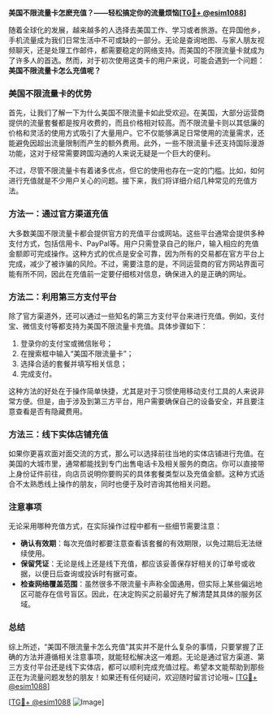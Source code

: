 **美国不限流量卡怎麽充值？——轻松搞定你的流量烦恼[[TG💪+ @esim1088](https://t.me/s/esim1088)]**

随着全球化的发展，越来越多的人选择去美国工作、学习或者旅游。在异国他乡，手机流量成为我们日常生活中不可或缺的一部分。无论是查询地图、与家人朋友视频聊天，还是处理工作邮件，都需要稳定的网络支持。而美国的不限流量卡就成为了许多人的首选。然而，对于初次使用这类卡的用户来说，可能会遇到一个问题：**美国不限流量卡怎么充值呢？**

### 美国不限流量卡的优势

首先，让我们了解一下为什么美国不限流量卡如此受欢迎。在美国，大部分运营商提供的流量套餐都是按月收费的，而且价格相对较高。而不限流量卡则以其低廉的价格和灵活的使用方式吸引了大量用户。它不仅能够满足日常使用的流量需求，还能避免因超出流量限制而产生的额外费用。此外，一些不限流量卡还支持国际漫游功能，这对于经常需要跨国沟通的人来说无疑是一个巨大的便利。

不过，尽管不限流量卡有着诸多优点，但它的使用也存在一定的门槛。比如，如何进行充值就是不少用户关心的问题。接下来，我们将详细介绍几种常见的充值方法。

### 方法一：通过官方渠道充值

大多数美国不限流量卡都会提供官方的充值平台或网站。这些平台通常会提供多种支付方式，包括信用卡、PayPal等。用户只需登录自己的账户，输入相应的充值金额即可完成操作。这种方式的优点是安全可靠，因为所有的交易都在官方平台上完成，减少了被诈骗的风险。不过，需要注意的是，不同运营商的官方网站界面可能有所不同，因此在充值前一定要仔细核对信息，确保进入的是正确的网址。

### 方法二：利用第三方支付平台

除了官方渠道外，还可以通过一些知名的第三方支付平台来进行充值。例如，支付宝、微信支付等都支持为美国不限流量卡充值。具体步骤如下：

1. 登录你的支付宝或微信账号；
2. 在搜索框中输入“美国不限流量卡”；
3. 选择合适的套餐并填写相关信息；
4. 完成支付。

这种方法的好处在于操作简单快捷，尤其是对于习惯使用移动支付工具的人来说非常方便。但是，由于涉及到第三方平台，用户需要确保自己的设备安全，并且要注意查看是否有隐藏费用。

### 方法三：线下实体店铺充值

如果你更喜欢面对面交流的方式，那么可以选择前往当地的实体店铺进行充值。在美国的大城市里，通常都能找到专门出售电话卡及相关服务的商店。你可以直接带上身份证件前往，向店员说明你要购买的具体套餐类型以及充值金额。这种方式适合不太熟悉线上操作的朋友，同时也便于及时咨询其他相关问题。

### 注意事项

无论采用哪种充值方式，在实际操作过程中都有一些细节需要注意：

- **确认有效期**：每次充值时都要注意查看该套餐的有效期限，以免过期后无法继续使用。
- **保留凭证**：无论是线上还是线下充值，都应该妥善保存好相关的订单号或收据，以便日后查询或投诉时有据可查。
- **检查网络覆盖范围**：虽然很多不限流量卡声称全国通用，但实际上某些偏远地区可能存在信号盲区。因此，在决定购买之前最好先了解清楚其具体的服务区域。

### 总结

综上所述，“美国不限流量卡怎么充值”其实并不是什么复杂的事情，只要掌握了正确的方法并遵循相关注意事项，就能轻松解决这一难题。无论是通过官方渠道、第三方支付平台还是线下实体店，都可以顺利完成充值过程。希望本文能帮助到那些正在为流量问题发愁的朋友！如果还有任何疑问，欢迎随时留言讨论哦~ [[TG💪+ @esim1088](https://t.me/s/esim1088)]

[[TG💪+ @esim1088](https://t.me/s/esim1088) ![Image](https://i.postimg.cc/4NQfJmqS/Snipaste-2025-05-13-00-14-12.png)]